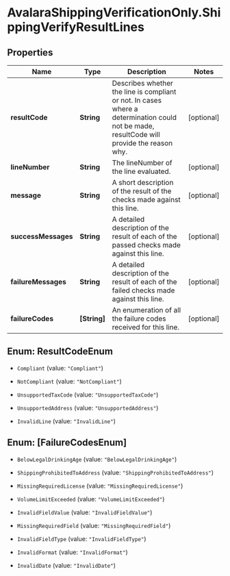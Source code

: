 # AvalaraShippingVerificationOnly.ShippingVerifyResultLines

## Properties

Name | Type | Description | Notes
------------ | ------------- | ------------- | -------------
**resultCode** | **String** | Describes whether the line is compliant or not. In cases where a determination could not be made, resultCode will provide the reason why. | [optional] 
**lineNumber** | **String** | The lineNumber of the line evaluated. | [optional] 
**message** | **String** | A short description of the result of the checks made against this line. | [optional] 
**successMessages** | **String** | A detailed description of the result of each of the passed checks made against this line. | [optional] 
**failureMessages** | **String** | A detailed description of the result of each of the failed checks made against this line. | [optional] 
**failureCodes** | **[String]** | An enumeration of all the failure codes received for this line. | [optional] 



## Enum: ResultCodeEnum


* `Compliant` (value: `"Compliant"`)

* `NotCompliant` (value: `"NotCompliant"`)

* `UnsupportedTaxCode` (value: `"UnsupportedTaxCode"`)

* `UnsupportedAddress` (value: `"UnsupportedAddress"`)

* `InvalidLine` (value: `"InvalidLine"`)





## Enum: [FailureCodesEnum]


* `BelowLegalDrinkingAge` (value: `"BelowLegalDrinkingAge"`)

* `ShippingProhibitedToAddress` (value: `"ShippingProhibitedToAddress"`)

* `MissingRequiredLicense` (value: `"MissingRequiredLicense"`)

* `VolumeLimitExceeded` (value: `"VolumeLimitExceeded"`)

* `InvalidFieldValue` (value: `"InvalidFieldValue"`)

* `MissingRequiredField` (value: `"MissingRequiredField"`)

* `InvalidFieldType` (value: `"InvalidFieldType"`)

* `InvalidFormat` (value: `"InvalidFormat"`)

* `InvalidDate` (value: `"InvalidDate"`)




